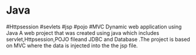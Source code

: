 # Java
#Httpsession #sevlets #jsp #pojo #MVC
Dynamic web application using Java
A web project that was created using java which includes servlet,Httpsession,POJO fileand JDBC and Database .The project is based on MVC where the data is injected into the the jsp file.

